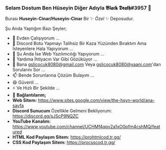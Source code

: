 ### Selam Dostum Ben Hüseyin Diğer Adıyla 𝕭𝖑𝖆𝖈𝖐 𝕯𝖊𝖆𝖙𝖍#3957 👋


Burası **Huseyin-Cinar/Huseyin-Cinar** Bir ✨ _Özel_ ✨ Deposudur.

Şu Anda Yaptığım Bazı Şeyler;

- 🔭 Evden Çalışıyorum ...
- 🌱 Discord Botu Yapmayı Talihsiz Bir Kaza Yüzünden Bıraktım Ama İsteyenlere Hala Yapıyorum ...
- 👯 Şu Anda İse Web Yazılımcılığı Yapıyorum ...
- 🤔 Yardıma İhtiyacın Var Gibi Gözüküyor ...
- 💬 Bana gslicocuk8080@gmail.com Veya gslicocuk8080@yaani.com'dan Sorularını Sor ...
- 📫 Bende Sorunlarına Çözüm Bulayım ...
- 😄 Güvenli ...
- ⚡ Ve Hızlı Bir Şekilde ...
- 💬 **Bağlantılarım;**
- **Web Sitem:** https://www.sites.google.com/view/the-hsyn-world/ana-sayfa
- **Discord Sunucum** Özellikle Gelmeni Bekliyorum: https://discord.gg/sJScP9NQZC
- **YouTube Kanalım:** https://www.youtube.com/channel/UCHMf4qpv2a1xO0pfm4cshMQ/featured
- **HTML Kod Paylaşım Sitem:** https://prohtmlcod.tr.gg/
- **CSS Kod Paylaşım Sitem:** https://procsscod.tr.gg/
